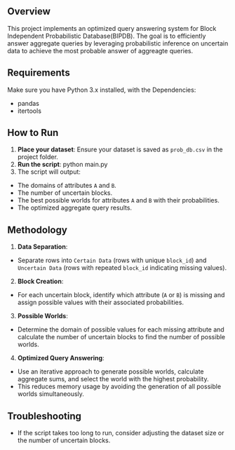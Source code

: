 ## Overview
This project implements an optimized query answering system for Block Independent Probabilistic Database(BIPDB). The goal is to efficiently answer aggregate queries by leveraging probabilistic inference on uncertain data to achieve the most probable answer of aggreagte queries.
## Requirements
Make sure you have Python 3.x installed, with the Dependencies:
- pandas
- itertools
## How to Run
1. **Place your dataset**: Ensure your dataset is saved as `prob_db.csv` in the project folder.
2. **Run the script**: python main.py
3. The script will output:
- The domains of attributes `A` and `B`.
- The number of uncertain blocks.
- The best possible worlds for attributes `A` and `B` with their probabilities.
- The optimized aggregate query results.
## Methodology
1. **Data Separation**:
- Separate rows into `Certain Data` (rows with unique `block_id`) and `Uncertain Data` (rows with repeated `block_id` indicating missing values).
2. **Block Creation**:
- For each uncertain block, identify which attribute (`A` or `B`) is missing and assign possible values with their associated probabilities.
3. **Possible Worlds**:
- Determine the domain of possible values for each missing attribute and calculate the number of uncertain blocks to find the number of possible worlds.
4. **Optimized Query Answering**:
- Use an iterative approach to generate possible worlds, calculate aggregate sums, and select the world with the highest probability.
- This reduces memory usage by avoiding the generation of all possible worlds simultaneously.
## Troubleshooting
- If the script takes too long to run, consider adjusting the dataset size or the number of uncertain blocks. 
